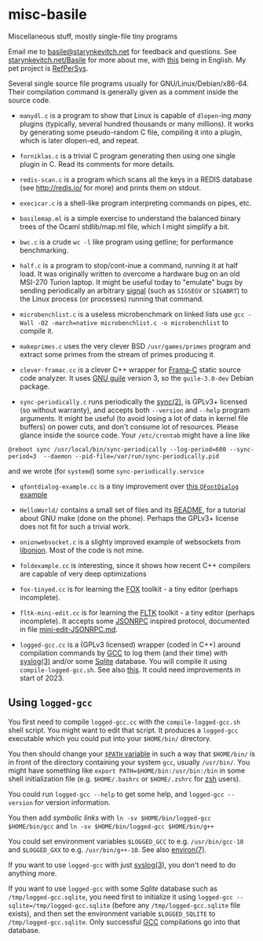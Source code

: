 # misc-basile
Miscellaneous stuff, mostly single-file tiny programs

Email me to
[basile@starynkevitch.net](mailto:basile@starynkevitch.net) for
feedback and questions. See
[starynkevitch.net/Basile](http://starynkevitch.net/Basile/) for more
about me, with [this](http://starynkevitch.net/Basile/index_en.html)
being in English. My pet project is
[RefPerSys](http://refpersys.org/).

Several single source file programs usually for
GNU/Linux/Debian/x86-64. Their compilation command is generally given
as a comment inside the source code.

* `manydl.c` is a program to show that Linux is capable of `dlopen`-ing
  *many* plugins (typically, several hundred thousands or many
  millions). It works by generating some pseudo-random C file, compiling it
  into a plugin, which is later dlopen-ed, and repeat.

* `forniklas.c` is a trivial C program generating then using one single plugin
 in C. Read its comments for more details.

* `redis-scan.c` is a program which scans all the keys in a REDIS database
  (see http://redis.io/ for more) and prints them on stdout.

* `execicar.c` is a shell-like program interpreting commands on pipes, etc.

* `basilemap.ml` is a simple exercise to understand the balanced binary trees
of the Ocaml stdlib/map.ml file, which I might simplify a bit.

* `bwc.c`  is a crude `wc -l` like program using getline; for performance benchmarking.

* `half.c` is a program to stop/cont-inue a command, running it at
  half load. It was originally written to overcome a hardware bug on
  an old MSI-270 Turion laptop. It might be useful today to "emulate"
  bugs by sending periodically an arbitrary 
  [signal](https://man7.org/linux/man-pages/man7/signal.7.html) (such as `SIGSEGV` or
  `SIGABRT`) to the Linux process (or processes) running that command.

* `microbenchlist.c`  is a useless microbenchmark on linked lists
  use `gcc -Wall -O2 -march=native microbenchlist.c -o microbenchlist`
  to compile it.

* `makeprimes.c` uses the very clever BSD `/usr/games/primes` program
  and extract some primes from the stream of primes producing it.


* `clever-framac.cc` is a clever C++ wrapper for
  [Frama-C](https://frama-c.com/) static source code analyzer. It uses
  [GNU guile](https://www.gnu.org/software/guile/) version 3, so the
  `guile-3.0-dev` Debian package.

* `sync-periodically.c` runs periodically the
  [sync(2)](http://man7.org/linux/man-pages/man2/sync.2.html), is
  GPLv3+ licensed (so without warranty), and accepts both `--version`
  and `--help` program arguments. It might be useful (to avoid losing
  a lot of data in kernel file buffers) on power cuts, and don't
  consume lot of resources. Please glance inside the source code. Your
  `/etc/crontab` might have a line like

```
@reboot sync /usr/local/bin/sync-periodically --log-period=600 --sync-period=3  --daemon --pid-file=/var/run/sync-periodically.pid
```

and we wrote
  (for `systemd`) some `sync-periodically.service`


* `qfontdialog-example.cc` is a tiny improvement over [this `QFontDialog` example](http://www.codebind.com/cpp-tutorial/qt-tutorial/qt-tutorials-for-beginners-qfontdialog-example/)

* `HelloWorld/` contains a small set of files and its
  [README](HelloWorld/README.md), for a tutorial about GNU make (done
  on the phone). Perhaps the GPLv3+ license does not fit for such a
  trivial work.

* `onionwebsocket.c` is a slighty improved example of websockets from
  [libonion](https://www.coralbits.com/libonion/). Most of the code is
  not mine.

* `foldexample.cc` is interesting, since it shows how recent C++ compilers are capable of very deep optimizations

* `fox-tinyed.cc` is for learning the [FOX](https://fox-toolkit.org/) toolkit - a tiny editor (perhaps incomplete).

* `fltk-mini-edit.cc` is for learning the
  [FLTK](https://fltk-toolkit.org/) toolkit - a tiny editor (perhaps
  incomplete). It accepts some
  [JSONRPC](https://www.jsonrpc.org/specification) inspired protocol,
  documented in file
  [mini-edit-JSONRPC.md](mini-edit-JSONRPC.md).

* `logged-gcc.cc` is a (GPLv3 licensed) wrapper (coded in C++) around
  compilation commands by [GCC](http://gcc.gnu.org/) to log them (and
  their time) with
  [syslog(3)](https://man7.org/linux/man-pages/man3/syslog.3.html)
  and/or some [Sqlite](http://sqlite.org/) database. You will compile
  it using `compile-logged-gcc.sh`.  See also
  [this](https://unix.stackexchange.com/questions/605505/how-to-log-compilation-commands-on-linux-with-gcc). It
  could need improvements in start of 2023.

## Using `logged-gcc`

You first need to compile `logged-gcc.cc` with the
`compile-logged-gcc.sh` shell script. You might want to edit that
script. It produces a `logged-gcc` executable which you could put into
your `$HOME/bin/` directory.

You then should change your [`$PATH`
variable](https://en.wikipedia.org/wiki/PATH_(variable)) in such a way
that `$HOME/bin/` is in front of the directory containing your system
`gcc`, usually `/usr/bin/`. You might have something like `export
PATH=$HOME/bin:/usr/bin:/bin` in some shell initialization file
(e.g. `$HOME/.bashrc` or `$HOME/.zshrc` for [zsh](http://zsh.org/)
users).

You could run `logged-gcc --help` to get some help, and `logged-gcc
--version` for version information.

You then add *symbolic links* with `ln -sv $HOME/bin/logged-gcc $HOME/bin/gcc` and  `ln -sv $HOME/bin/logged-gcc $HOME/bin/g++`

You could set environment variables `$LOGGED_GCC` to
e.g. `/usr/bin/gcc-10` and `$LOGGED_GXX` to
e.g. `/usr/bin/g++-10`. See also
[environ(7)](https://man7.org/linux/man-pages/man7/environ.7.html).

If you want to use `logged-gcc` with just
[syslog(3)](https://man7.org/linux/man-pages/man3/syslog.3.html), you
don't need to do anything more.

If you want to use `logged-gcc` with some *Sqlite* database such as
`/tmp/logged-gcc.sqlite`, you need first to initialize it using
`logged-gcc --sqlite=/tmp/logged-gcc.sqlite` (before any
`/tmp/logged-gcc.sqlite` file exists), and then set the environment
variable `$LOGGED_SQLITE` to `/tmp/logged-gcc.sqlite`. Only successful
[GCC](http://gcc.gnu.org/) compilations go into that database.
